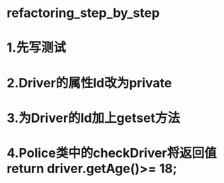 # refactoring_step_by_step
# 1.先写测试
# 2.Driver的属性Id改为private
# 3.为Driver的Id加上getset方法
# 4.Police类中的checkDriver将返回值return driver.getAge()>= 18;

